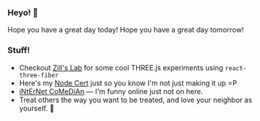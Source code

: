 ### Heyo! 👋

Hope you have a great day today!
Hope you have a great day tomorrow!

### Stuff!
- Checkout [Zill's Lab](https://zillslab.com) for some cool THREE.js experiments using `react-three-fiber`
- Here's my [Node Cert](https://www.credly.com/badges/dc107cd5-6665-4e41-9cf0-406a25a9813c) just so you know I'm not just making it up =P
- [iNtErNet CoMeDiAn](https://www.shlinkedin.com/sh/pancakedev) — I'm funny online just not on here.
- Treat others the way you want to be treated, and love your neighbor as yourself. :tada:
